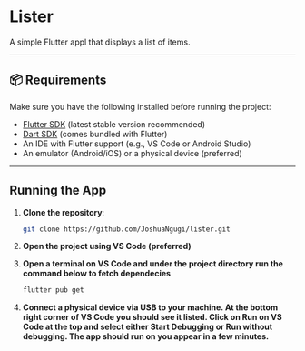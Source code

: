 # Lister

A simple Flutter appl that displays a list of items. 

---

## 📦 Requirements

Make sure you have the following installed before running the project:

- [Flutter SDK](https://docs.flutter.dev/get-started/install) (latest stable version recommended)
- [Dart SDK](https://dart.dev/get-dart) (comes bundled with Flutter)
- An IDE with Flutter support (e.g., VS Code or Android Studio)
- An emulator (Android/iOS) or a physical device (preferred)

---

## Running the App

1. **Clone the repository**:
   ```bash
   git clone https://github.com/JoshuaNgugi/lister.git

2. **Open the project using VS Code (preferred)**

3. **Open a terminal on VS Code and under the project directory run the command below to fetch dependecies**
   ```bash
   flutter pub get

4. **Connect a physical device via USB to your machine. At the bottom right corner of VS Code you should see it listed. Click on Run on VS Code at the top and select either Start Debugging or Run without debugging. The app should run on you appear in a few minutes.**